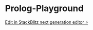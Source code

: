 # Prolog-Playground

[Edit in StackBlitz next generation editor ⚡️](https://stackblitz.com/~/github.com/drzo/Prolog-Playground)